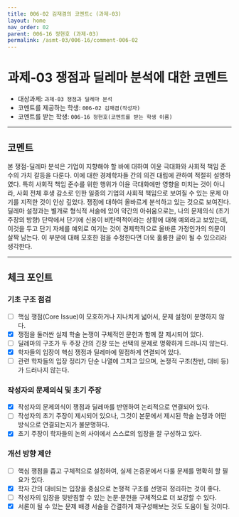 ```yaml
---
title: 006-02 김재겸의 코멘트c (과제-03) 
layout: home
nav_order: 02
parent: 006-16 정현호 (과제-03)
permalink: /asmt-03/006-16/comment-006-02
---
```


# 과제-03 쟁점과 딜레마 분석에 대한 코멘트

- 대상과제: `과제-03 쟁점과 딜레마 분석`
- 코멘트를 제공하는 학생: `006-02 김재겸(작성자)` 
- 코멘트를 받는 학생: `006-16 정현호(코멘트를 받는 학생 이름)` 

---

## 코멘트

본 쟁점-딜레마 분석은 기업이 지향해야 할 바에 대하여 이윤 극대화와 사회적 책임 준수의 가치 갈등을 다룬다. 이에 대한 경제학자들 간의 의견 대립에 관하여 적절히 설명하였다. 특히 사회적 책임 준수를 위한 행위가 이윤 극대화에만 영향을 미치는 것이 아니라, 사회 전체 후생 감소로 인한 일종의 기업의 사회적 책임으로 보여질 수 있는 문제 야기를 지적한 것이 인상 깊었다. 쟁점에 대하여 올바르게 분석하고 있는 것으로 보여진다. 딜레마 설정과는 별개로 형식적 서술에 있어 약간의 아쉬움으로는, 나의 문제의식 (초기 주장의 방향) 단락에서 단기에 신용이 비탄력적이라는 상황에 대해 예외라고 보았는데, 이것을 두고 단기 자체를 예외로 여기는 것이 경제학적으로 올바른 가정인가의 의문이 살짝 남는다. 이 부분에 대해 모호한 점을 수정한다면 더욱 훌륭한 글이 될 수 있으리라 생각한다. 

---

## 체크 포인트

### **기초 구조 점검**
- [ ] 핵심 쟁점(Core Issue)이 모호하거나 지나치게 넓어서, 문제 설정이 분명하지 않다.
- [x] 쟁점을 둘러싼 실제 학술 논쟁이 구체적인 문헌과 함께 잘 제시되어 있다.
- [ ] 딜레마의 구조가 두 주장 간의 긴장 또는 선택의 문제로 명확하게 드러나지 않는다.
- [x] 학자들의 입장이 핵심 쟁점과 딜레마에 밀접하게 연결되어 있다.
- [ ] 관련 학자들의 입장 정리가 단순 나열에 그치고 있으며, 논쟁적 구조(찬반, 대비 등)가 드러나지 않는다.

### **작성자의 문제의식 및 초기 주장**
- [x] 작성자의 문제의식이 쟁점과 딜레마를 반영하여 논리적으로 연결되어 있다.
- [ ] 작성자의 초기 주장이 제시되어 있으나, 그것이 본문에서 제시된 학술 논쟁과 어떤 방식으로 연결되는지가 불분명하다.
- [x] 초기 주장이 학자들의 논의 사이에서 스스로의 입장을 잘 구성하고 있다.

### **개선 방향 제안**
- [ ] 핵심 쟁점을 좁고 구체적으로 설정하여, 실제 논증문에서 다룰 문제를 명확히 할 필요가 있다.
- [x] 학자 간의 대비되는 입장을 중심으로 논쟁적 구조를 선명히 정리하는 것이 좋다.
- [ ] 작성자의 입장을 뒷받침할 수 있는 논문·문헌을 구체적으로 더 보강할 수 있다.
- [x] 서론이 될 수 있는 문제 배경 서술을 간결하게 재구성해보는 것도 도움이 될 것이다.
